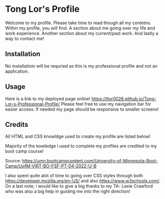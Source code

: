 # Tong Lor's Profile
Welcome to my profile. Please take time to read though all my contetns. Within my profile, you will find. A section about me going over my life and work experience. Another section about my current/past work. And lastly a way to contact me!

## Installation
No installatioin will be requried as this is my professional profile and not an application.

## Usage
Here is a link to my deployed page online! https://tlor0026.github.io/Tong-Lor-s-Professional-Profile/
Please feel free to use my navigation bar for easier access.
If needed my page should be responsive to smaller screens!

## Credits
All HTML and CSS knowldge used to create my profile are listed below!

Majority of the kowledge i used to complete my profiles are credited to my boot camp course!

Source: https://umn.bootcampcontent.com/University-of-Minnesota-Boot-Camp/UofM-VIRT-BO-FSF-PT-04-2022-U-B

I also spent quite alot of time to going over CSS styles through both 
https://developer.mozilla.org/en-US/
and also https://www.w3schools.com/.
On a last note, i would like to give a big thanks to my TA- Lexie Crawford who was also a big help in guiding me into the right direction!
